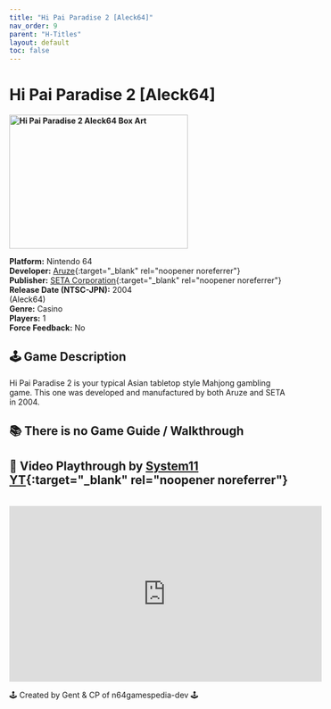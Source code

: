 ```yaml
---
title: "Hi Pai Paradise 2 [Aleck64]"
nav_order: 9
parent: "H-Titles"
layout: default
toc: false
---
```


# Hi Pai Paradise 2 [Aleck64]

<b>
<img src="https://images.launchbox-app.com/53d1673d-9f1a-4228-b143-0d4607ff8a34.png" alt="Hi Pai Paradise 2 Aleck64 Box Art" width="320" height="240" />
</b>

**Platform:** Nintendo 64  
**Developer:** [Aruze](https://en.wikipedia.org/wiki/Universal_Entertainment){:target="_blank" rel="noopener noreferrer"}  
**Publisher:** [SETA Corporation](https://en.wikipedia.org/wiki/SETA_Corporation){:target="_blank" rel="noopener noreferrer"}  
**Release Date (NTSC-JPN):** 2004  
(Aleck64)  
**Genre:** Casino  
**Players:** 1  
**Force Feedback:** No  

## 🕹️ Game Description
Hi Pai Paradise 2 is your typical Asian tabletop style Mahjong gambling game. This one was developed and manufactured by both Aruze and SETA in 2004.

## 📚 There is no Game Guide / Walkthrough

## 🎥 Video Playthrough by [System11 YT](https://www.youtube.com/@system11yt){:target="_blank" rel="noopener noreferrer"}
<br />  
<iframe width="560" height="315" src="https://www.youtube.com/embed/1U9Fni0Z8JU?si=tKil1rlfwVjaZpQR" title="Hi Pai Paradise 2 Aleck64 Gameplay by System11 YT" frameborder="0" allowfullscreen></iframe>

🕹️ Created by Gent & CP of n64gamespedia-dev 🕹️  
<!-- Vault Format: n64gamespedia-dev -->  
<!-- Protocol Source: _vault-specs/format-protocol.md -->
